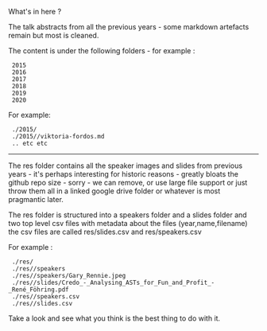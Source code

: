 What's in here ? 

The talk abstracts from all the previous years - some markdown artefacts remain but most is cleaned.

The content is under the following folders - for example :

     2015
     2016
     2017
     2018
     2019
     2020


For example:

     ./2015/
     ./2015//viktoria-fordos.md
     .. etc etc

---


The res folder contains all the speaker images and slides from previous years - it's perhaps interesting for historic reasons - greatly bloats the github repo size - sorry - we can remove, or use large file support or just throw them all in a linked google drive folder or whatever is most pragmantic later.

The res folder is structured into a speakers folder and a slides folder and two top level csv files with metadata about the files (year,name,filename) the csv files are called res/slides.csv and res/speakers.csv

For example :

     ./res/
     ./res//speakers
     ./res//speakers/Gary_Rennie.jpeg
     ./res//slides/Credo_-_Analysing_ASTs_for_Fun_and_Profit_-_René_Föhring.pdf
     ./res//speakers.csv
     ./res//slides.csv

Take a look and see what you think is the best thing to do with it.
